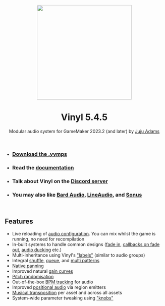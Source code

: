 <p align="center"><img src="https://raw.githubusercontent.com/JujuAdams/vinyl/master/LOGO.png" style="display:block; margin:auto; width:300px"></p>
<h1 align="center">Vinyl 5.4.5</h1>

<p align="center">Modular audio system for GameMaker 2023.2 (and later) by <a href="https://www.jujuadams.com/" target="_blank">Juju Adams</a></p>

&nbsp;

- ### [Download the .yymps](https://github.com/JujuAdams/Vinyl/releases/)
- ### Read the [documentation](http://jujuadams.github.io/Vinyl)
- ### Talk about Vinyl on the [Discord server](https://discord.gg/8krYCqr)
- ### You may also like [Bard Audio](https://github.com/gl326/bard-audio), [LineAudio](https://github.com/WangleLine/LineAudio), and [Sonus](https://github.com/tabularelf/Sonus)

&nbsp;

## Features

- Live reloading of [audio configuration](http://jujuadams.github.io/Vinyl/#/5.2/Config-File). You can mix whilst the game is running, no need for recompilation
- In-built systems to handle common designs ([fade in](http://jujuadams.github.io/Vinyl/#/5.2/Playing-Audio), [callbacks on fade out](http://jujuadams.github.io/Vinyl/#/5.2/Stopping-Audio), [audio ducking](http://jujuadams.github.io/Vinyl/#/5.2/Stacks) etc.)
- Multi-inheritance using Vinyl's ["labels"](http://jujuadams.github.io/Vinyl/#/5.2/Labels) (similar to audio groups)
- Integral [shuffle](http://jujuadams.github.io/Vinyl/#/5.2/Shuffle-Patterns), [queue](http://jujuadams.github.io/Vinyl/#/5.2/Queue-Patterns), and [multi patterns](http://jujuadams.github.io/Vinyl/#/5.2/Multi-Patterns)
- [Native panning](http://jujuadams.github.io/Vinyl/#/5.2/Panning)
- Improved natural [gain curves](http://jujuadams.github.io/Vinyl/#/5.2/Gain)
- [Pitch randomisation](http://jujuadams.github.io/Vinyl/#/5.2/Pitch) 
- Out-of-the-box [BPM tracking](http://jujuadams.github.io/Vinyl/#/5.2/BPM) for audio
- Improved [positional audio](http://jujuadams.github.io/Vinyl/#/5.2/Emitters) via region emitters
- [Musical transposition](http://jujuadams.github.io/Vinyl/#/5.2/Transposition) per asset and across all assets
- System-wide parameter tweaking using ["knobs"](http://jujuadams.github.io/Vinyl/#/5.2/Knobs)
